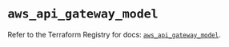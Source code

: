 # `aws_api_gateway_model`

Refer to the Terraform Registry for docs: [`aws_api_gateway_model`](https://registry.terraform.io/providers/hashicorp/aws/4.67.0/docs/resources/api_gateway_model).
